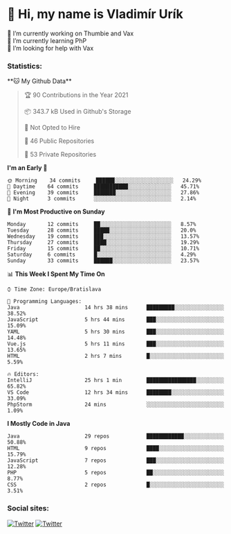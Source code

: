 <h1> 👋 Hi, my name is Vladimír Urík</h1>
<p>
 🔭 I’m currently working on Thumbie and Vax<br>
 🌱 I’m currently learning PhP<br>
 🤔 I’m looking for help with Vax<br>
</p>
<h3>Statistics:</h3>
<!--START_SECTION:waka-->
**🐱 My Github Data** 

> 🏆 90 Contributions in the Year 2021
 > 
> 📦 343.7 kB Used in Github's Storage 
 > 
> 🚫 Not Opted to Hire
 > 
> 📜 46 Public Repositories 
 > 
> 🔑 53 Private Repositories  
 > 
**I'm an Early 🐤** 

```text
🌞 Morning    34 commits     ██████░░░░░░░░░░░░░░░░░░░   24.29% 
🌆 Daytime    64 commits     ███████████░░░░░░░░░░░░░░   45.71% 
🌃 Evening    39 commits     ███████░░░░░░░░░░░░░░░░░░   27.86% 
🌙 Night      3 commits      ░░░░░░░░░░░░░░░░░░░░░░░░░   2.14%

```
📅 **I'm Most Productive on Sunday** 

```text
Monday       12 commits     ██░░░░░░░░░░░░░░░░░░░░░░░   8.57% 
Tuesday      28 commits     █████░░░░░░░░░░░░░░░░░░░░   20.0% 
Wednesday    19 commits     ███░░░░░░░░░░░░░░░░░░░░░░   13.57% 
Thursday     27 commits     ████░░░░░░░░░░░░░░░░░░░░░   19.29% 
Friday       15 commits     ██░░░░░░░░░░░░░░░░░░░░░░░   10.71% 
Saturday     6 commits      █░░░░░░░░░░░░░░░░░░░░░░░░   4.29% 
Sunday       33 commits     ██████░░░░░░░░░░░░░░░░░░░   23.57%

```


📊 **This Week I Spent My Time On** 

```text
⌚︎ Time Zone: Europe/Bratislava

💬 Programming Languages: 
Java                     14 hrs 38 mins      █████████░░░░░░░░░░░░░░░░   38.52% 
JavaScript               5 hrs 44 mins       ███░░░░░░░░░░░░░░░░░░░░░░   15.09% 
YAML                     5 hrs 30 mins       ███░░░░░░░░░░░░░░░░░░░░░░   14.48% 
Vue.js                   5 hrs 11 mins       ███░░░░░░░░░░░░░░░░░░░░░░   13.65% 
HTML                     2 hrs 7 mins        █░░░░░░░░░░░░░░░░░░░░░░░░   5.59%

🔥 Editors: 
IntelliJ                 25 hrs 1 min        ████████████████░░░░░░░░░   65.82% 
VS Code                  12 hrs 34 mins      ████████░░░░░░░░░░░░░░░░░   33.09% 
PhpStorm                 24 mins             ░░░░░░░░░░░░░░░░░░░░░░░░░   1.09%

```

**I Mostly Code in Java** 

```text
Java                     29 repos            ████████████░░░░░░░░░░░░░   50.88% 
HTML                     9 repos             ████░░░░░░░░░░░░░░░░░░░░░   15.79% 
JavaScript               7 repos             ███░░░░░░░░░░░░░░░░░░░░░░   12.28% 
PHP                      5 repos             ██░░░░░░░░░░░░░░░░░░░░░░░   8.77% 
CSS                      2 repos             █░░░░░░░░░░░░░░░░░░░░░░░░   3.51%

```



<!--END_SECTION:waka-->

<h3>Social sites:</h3>
<p><a href="https://twitter.com/GGGEDR" target="_blank"><img alt="Twitter" src="https://img.shields.io/badge/twitter-%231DA1F2.svg?&style=for-the-badge&logo=twitter&logoColor=white" /></a> <a href="https://www.reddit.com/user/GGGEDR" target="_blank"><img alt="Twitter" src="https://img.shields.io/badge/reddit-%23FE6262.svg?&style=for-the-badge&logo=reddit&logoColor=white" /></a>
</p>

